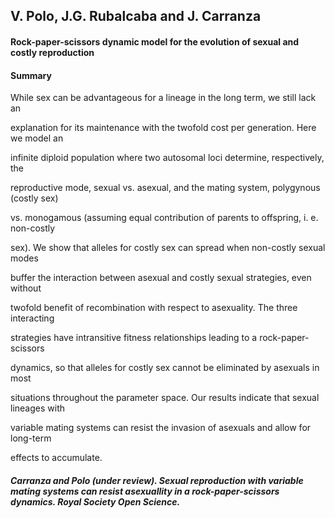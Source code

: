 ## V. Polo, J.G. Rubalcaba and J. Carranza

#### Rock-paper-scissors dynamic model for the evolution of sexual and costly reproduction

#### Summary

While sex can be advantageous for a lineage in the long term, we still lack an 

explanation for its maintenance with the twofold cost per generation. Here we model an 

infinite diploid population where two autosomal loci determine, respectively, the 

reproductive mode, sexual vs. asexual, and the mating system, polygynous (costly sex) 

vs. monogamous (assuming equal contribution of parents to offspring, i. e. non-costly 

sex). We show that alleles for costly sex can spread when non-costly sexual modes 

buffer the interaction between asexual and costly sexual strategies, even without 

twofold benefit of recombination with respect to asexuality. The three interacting 

strategies have intransitive fitness relationships leading to a rock-paper-scissors 

dynamics, so that alleles for costly sex cannot be eliminated by asexuals in most 

situations throughout the parameter space. Our results indicate that sexual lineages with 

variable mating systems can resist the invasion of asexuals and allow for long-term 

effects to accumulate.


##### Carranza and Polo (under review). Sexual reproduction with variable mating systems can resist asexuallity in a rock-paper-scissors dynamics. Royal Society Open Science.
